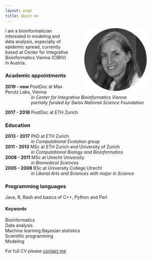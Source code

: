 ```yaml
---
layout: page
title: About me
---
```


<img src="/img/VB_bw.png" alt="Drawing" style="width: 200px;" hspace="50px;" align="right"/>
I am a bioinformatician interested in modeling and data analysis, especially of epidemic spread, currently based at Center for Integrative Bioinformatics Vienna (CIBIV) in Austria.  

### Academic appointments   
**2019 - now** PostDoc at Max Perutz Labs, Vienna  
&nbsp;&nbsp;&nbsp;&nbsp;&nbsp;&nbsp;&nbsp;&nbsp;&nbsp;&nbsp;&nbsp;&nbsp;&nbsp;&nbsp;&nbsp;&nbsp;&nbsp;&nbsp;&nbsp;&nbsp;&nbsp;_in Center for Integrative Bioinformatics Vienna_  
&nbsp;&nbsp;&nbsp;&nbsp;&nbsp;&nbsp;&nbsp;&nbsp;&nbsp;&nbsp;&nbsp;&nbsp;&nbsp;&nbsp;&nbsp;&nbsp;&nbsp;&nbsp;&nbsp;&nbsp;&nbsp;_partially funded by Swiss National Science Foundation_

**2017 - 2018** PostDoc at ETH Zurich

### Education  
**2013 - 2017** PhD at ETH Zurich  
&nbsp;&nbsp;&nbsp;&nbsp;&nbsp;&nbsp;&nbsp;&nbsp;&nbsp;&nbsp;&nbsp;&nbsp;&nbsp;&nbsp;&nbsp;&nbsp;&nbsp;&nbsp;&nbsp;&nbsp;&nbsp;_in Computational Evolution group_  
**2011 - 2013** MSc at ETH Zurich and University of Zurich  
&nbsp;&nbsp;&nbsp;&nbsp;&nbsp;&nbsp;&nbsp;&nbsp;&nbsp;&nbsp;&nbsp;&nbsp;&nbsp;&nbsp;&nbsp;&nbsp;&nbsp;&nbsp;&nbsp;&nbsp;&nbsp;_in Computational Biology and Bioinformatics_  
**2008 - 2011** MSc at Utrecht University  
&nbsp;&nbsp;&nbsp;&nbsp;&nbsp;&nbsp;&nbsp;&nbsp;&nbsp;&nbsp;&nbsp;&nbsp;&nbsp;&nbsp;&nbsp;&nbsp;&nbsp;&nbsp;&nbsp;&nbsp;&nbsp;_in Biomedical Sciences_  
**2005 - 2008** BSc at University College Utrecht  
&nbsp;&nbsp;&nbsp;&nbsp;&nbsp;&nbsp;&nbsp;&nbsp;&nbsp;&nbsp;&nbsp;&nbsp;&nbsp;&nbsp;&nbsp;&nbsp;&nbsp;&nbsp;&nbsp;&nbsp;&nbsp;_in Liberal Arts and Sciences with major in Science_  

### Programming languages  
Java, R, Bash and basics of C++, Python and Perl

#### Keywords  
Bioinformatics  
Data analysis  
Machine learning
Bayesian statistics  
Scientific programming  
Modeling

For full CV please [contact me](/contact)
